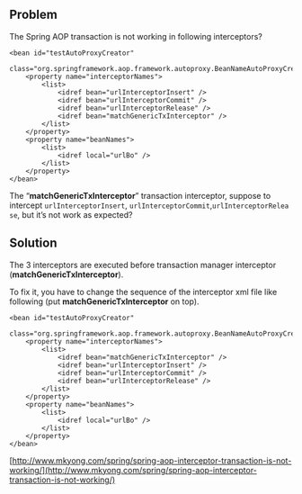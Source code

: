 ## Problem

The Spring AOP transaction is not working in following interceptors?

    <bean id="testAutoProxyCreator"
        class="org.springframework.aop.framework.autoproxy.BeanNameAutoProxyCreator">
    	<property name="interceptorNames">
    		<list>
    			<idref bean="urlInterceptorInsert" />
    			<idref bean="urlInterceptorCommit" />
    			<idref bean="urlInterceptorRelease" />
    			<idref bean="matchGenericTxInterceptor" />
    		</list>
    	</property>
    	<property name="beanNames">
    		<list>
    			<idref local="urlBo" />
    		</list>
    	</property>
    </bean>

The “**matchGenericTxInterceptor**” transaction interceptor, suppose to intercept `urlInterceptorInsert`, `urlInterceptorCommit`,`urlInterceptorRelease`, but it’s not work as expected?

## Solution

The 3 interceptors are executed before transaction manager interceptor (**matchGenericTxInterceptor**).

To fix it, you have to change the sequence of the interceptor xml file like following (put **matchGenericTxInterceptor** on top).

    <bean id="testAutoProxyCreator"
            class="org.springframework.aop.framework.autoproxy.BeanNameAutoProxyCreator">
    	<property name="interceptorNames">
    		<list>
                <idref bean="matchGenericTxInterceptor" />
    			<idref bean="urlInterceptorInsert" />
    			<idref bean="urlInterceptorCommit" />
    			<idref bean="urlInterceptorRelease" />
    		</list>
    	</property>
    	<property name="beanNames">
    		<list>
    			<idref local="urlBo" />
    		</list>
    	</property>
    </bean>

[http://www.mkyong.com/spring/spring-aop-interceptor-transaction-is-not-working/](http://www.mkyong.com/spring/spring-aop-interceptor-transaction-is-not-working/)
